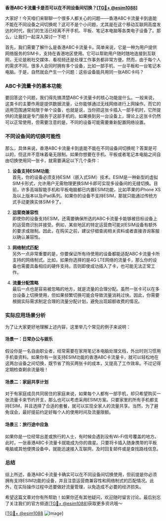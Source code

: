 **香港ABC卡流量卡是否可以在不同设备间切换？[[TG💪+ @esim1088](https://t.me/s/esim1088)]**

大家好！今天咱们来聊聊一个很多人都关心的问题——香港ABC卡流量卡到底能不能在不同设备之间切换呢？这可不是个小问题，尤其是在这个移动互联网高度发达的时代，我们的生活已经离不开手机、平板、笔记本电脑等各类电子设备了。那么，让我们一起深入探讨一下吧！

首先，我们需要了解什么是香港ABC卡流量卡。简单来说，它是一种为用户提供网络服务的SIM卡，支持在香港地区使用。它可以帮助用户随时随地连接到互联网，无论是刷社交媒体、看视频还是处理工作事务都非常方便。然而，由于每个人的需求不同，很多人会同时拥有多个设备，比如一部手机、一台平板和一台笔记本电脑。于是，自然就会产生一个问题：这些设备能共用同一张ABC卡吗？

### ABC卡流量卡的基本功能

要回答这个问题，我们得先搞清楚ABC卡流量卡的核心功能是什么。一般来说，这类卡的主要作用是提供数据流量，让你能够通过无线网络进行上网操作。而它的适用范围通常局限于单个设备，也就是说，当你把这张卡插入一部手机时，它所提供的流量就是专门服务于这部手机的。如果换到另一台设备上，理论上这张卡仍然可以正常使用，但需要注意的是，不同的设备可能需要重新配置网络设置。

### 不同设备间的切换可能性

那么，具体来说，香港ABC卡流量卡到底能不能在不同设备间切换呢？答案是可以的，但这并不意味着毫无限制。如果你想要在手机、平板或者笔记本电脑之间自由切换使用同一张卡，就需要满足以下几个条件：

1. **设备支持ESIM功能**  
   首先，你的设备必须支持ESIM（嵌入式SIM）技术。ESIM是一种新型的虚拟SIM卡形式，允许用户无需物理更换SIM卡即可实现多设备间的无缝切换。目前，许多高端智能手机和平板电脑都已内置ESIM功能，比如苹果的iPhone XS及以上版本以及iPad系列。如果你的设备不支持ESIM，那就只能通过传统方式手动更换实体SIM卡了。

2. **运营商兼容性**  
   即使你的设备支持ESIM，还需要确保所选的ABC卡流量卡能够被目标设备上的运营商识别并接受。例如，某些地区的特定运营商可能对ESIM设备有额外的要求或限制。因此，在购买之前，建议仔细查阅相关资料或者直接咨询客服以确认兼容性。

3. **网络制式匹配**  
   另外一点非常重要的是，你要保证所有待使用的设备都能适配ABC卡流量卡所支持的网络制式。比如，如果你选择的是4G LTE网络的流量卡，那么你的设备也需要具备相应的硬件支持。否则即使成功插入了卡，也可能无法正常工作。

4. **流量分配策略**  
   最后一点也是容易被忽略的地方，就是流量的合理分配。虽然一张卡可以在多台设备上切换使用，但如果频繁切换可能会导致流量消耗过快。因此，你需要根据实际需求制定合理的流量分配计划，避免出现超额收费的情况。

### 实际应用场景分析

为了让大家更好地理解上述内容，这里举几个常见的例子来说明：

#### 场景一：日常办公与娱乐
假设你是一名自由职业者，经常需要在家用笔记本电脑处理文档，外出时则习惯用手机查资料。如果你有一张支持ESIM功能的香港ABC卡流量卡，就可以轻松地在这两台设备之间切换，既节省了购买两张卡的成本，又提高了工作效率。不过记得定期检查剩余流量哦！

#### 场景二：家庭共享计划
对于有家庭成员共同居住的家庭来说，如果每个人都有一部手机，却只希望购买一张流量卡来节约开支，那么也可以考虑采用ESIM方案。只要家里的所有手机都支持ESIM，并且选择了合适的套餐，就可以实现全家人的流量共享。当然，为了避免误会，最好提前约定好每个人的使用时间及流量限额。

#### 场景三：旅行途中应急
如果你是一位经常出差或旅行的人士，有时候会遇到没有Wi-Fi信号覆盖的地方。此时，一张香港ABC卡流量卡就能成为你的救星。只要将卡插入随身携带的平板电脑或其他便携设备中，就能迅速接入互联网，及时回复邮件或是查找路线信息。

### 总结

综上所述，香港ABC卡流量卡确实可以在不同设备间切换使用，但前提是你必须拥有支持ESIM功能的设备，并且注意运营商兼容性和网络制式的匹配情况。此外，在实际操作过程中还要做好流量管理，以免造成不必要的经济损失。

希望这篇文章对你有所帮助！如果你还有其他疑问，欢迎随时留言讨论。最后别忘了关注我们的官方频道[[TG💪+ @esim1088](https://t.me/s/esim1088)]获取更多资讯哦～

[[TG💪+ @esim1088](https://t.me/s/esim1088) ![Image](https://i.postimg.cc/4NQfJmqS/Snipaste-2025-05-13-00-14-12.png)]